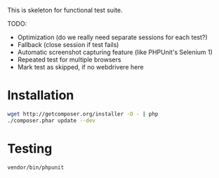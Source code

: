 
This is skeleton for functional test suite.

TODO:
 * Optimization (do we really need separate sessions for each test?)
 * Fallback (close session if test fails)
 * Automatic screenshot capturing feature (like PHPUnit's Selenium 1)
 * Repeated test for multiple browsers
 * Mark test as skipped, if no webdrivere here

Installation
============

```bash
wget http://getcomposer.org/installer -O - | php
./composer.phar update --dev
```


Testing
=======

```bash
vendor/bin/phpunit
```
